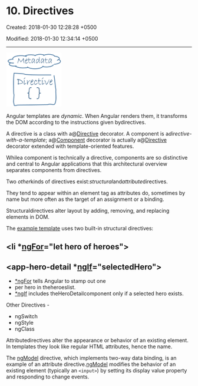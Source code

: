 # 10. Directives

Created: 2018-01-30 12:28:28 +0500

Modified: 2018-01-30 12:34:14 +0500

---

![Parent child](media/AngularJS_10.-Directives-image1.png)

Angular templates are *dynamic*. When Angular renders them, it transforms the DOM according to the instructions given bydirectives.

A directive is a class with a@[Directive](https://angular.io/api/core/Directive) decorator. A component is a*directive-with-a-template*; a@[Component](https://angular.io/api/core/Component) decorator is actually a@[Directive](https://angular.io/api/core/Directive) decorator extended with template-oriented features.

Whilea component is technically a directive, components are so distinctive and central to Angular applications that this architectural overview separates components from directives.

Two *other*kinds of directives exist:*structural*and*attribute*directives.

They tend to appear within an element tag as attributes do, sometimes by name but more often as the target of an assignment or a binding.

Structuraldirectives alter layout by adding, removing, and replacing elements in DOM.

The [example template](https://angular.io/guide/architecture#templates) uses two built-in structural directives:

## <li *[ngFor](https://angular.io/api/common/NgForOf)="let hero of heroes"></li>

## <app-hero-detail *[ngIf](https://angular.io/api/common/NgIf)="selectedHero"></app-hero-detail>

- [*ngFor](https://angular.io/guide/displaying-data#ngFor) tells Angular to stamp out one<li>per hero in theheroeslist.
- [*ngIf](https://angular.io/guide/displaying-data#ngIf) includes theHeroDetailcomponent only if a selected hero exists.

Other Directives -

- ngSwitch
- ngStyle
- ngClass

Attributedirectives alter the appearance or behavior of an existing element. In templates they look like regular HTML attributes, hence the name.

The [ngModel](https://angular.io/api/forms/NgModel) directive, which implements two-way data binding, is an example of an attribute directive.[ngModel](https://angular.io/api/forms/NgModel) modifies the behavior of an existing element (typically an `<input>`) by setting its display value property and responding to change events.
